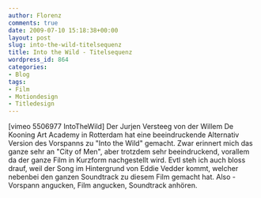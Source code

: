 ```yaml
---
author: Florenz
comments: true
date: 2009-07-10 15:18:38+00:00
layout: post
slug: into-the-wild-titelsequenz
title: Into the Wild - Titelsequenz
wordpress_id: 864
categories:
- Blog
tags:
- Film
- Motiondesign
- Titledesign
---
```


[vimeo 5506977 IntoTheWild]
Der Jurjen Versteeg von der Willem De Kooning Art Academy in Rotterdam hat eine beeindruckende Alternativ Version des Vorspanns zu "Into the Wild" gemacht. 
Zwar erinnert mich das ganze sehr an "City of Men", aber trotzdem sehr beeindruckend, vorallem da der ganze Film in Kurzform nachgestellt wird. Evtl steh ich auch bloss drauf, weil der Song im Hintergrund von Eddie Vedder kommt, welcher nebenbei den ganzen Soundtrack zu diesem Film gemacht hat. 
Also - Vorspann angucken, Film angucken, Soundtrack anhören. 
